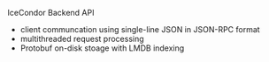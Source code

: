IceCondor Backend API

* client communcation using single-line JSON in JSON-RPC format
* multithreaded request processing
* Protobuf on-disk stoage with LMDB indexing


